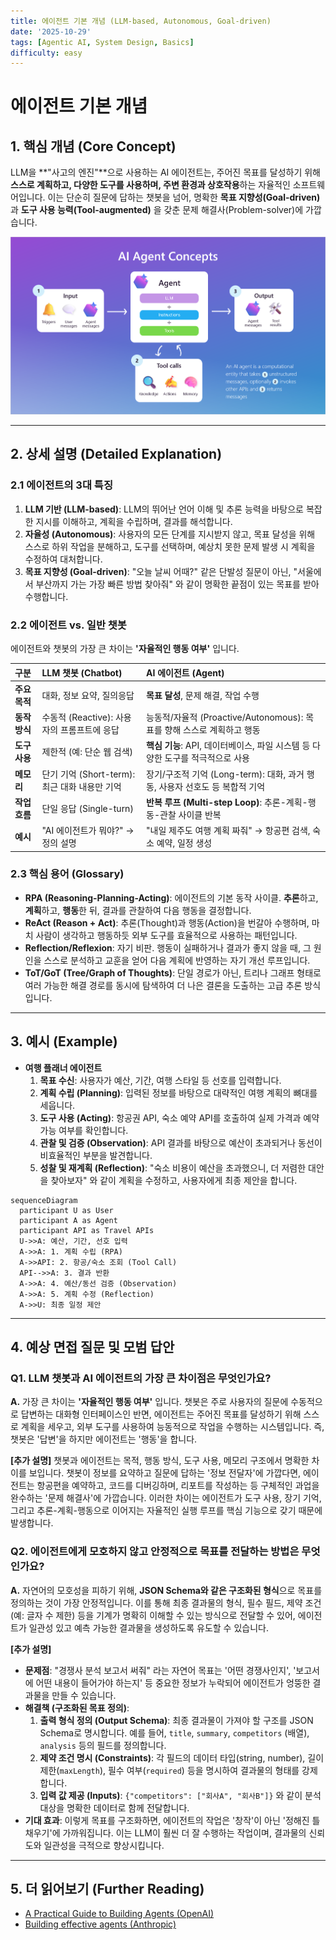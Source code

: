 ```yaml
---
title: 에이전트 기본 개념 (LLM-based, Autonomous, Goal-driven)
date: '2025-10-29'
tags: [Agentic AI, System Design, Basics]
difficulty: easy
---
```


# 에이전트 기본 개념

## 1. 핵심 개념 (Core Concept)

LLM을 \*\*"사고의 엔진"\*\*으로 사용하는 AI 에이전트는, 주어진 목표를 달성하기 위해 **스스로 계획하고, 다양한 도구를 사용하며, 주변 환경과 상호작용**하는 자율적인 소프트웨어입니다. 이는 단순히 질문에 답하는 챗봇을 넘어, 명확한 **목표 지향성(Goal-driven)** 과 **도구 사용 능력(Tool-augmented)** 을 갖춘 문제 해결사(Problem-solver)에 가깝습니다.

![Agent Components](../../images/agent-components-new.png)

______________________________________________________________________

## 2. 상세 설명 (Detailed Explanation)

### 2.1 에이전트의 3대 특징

1. **LLM 기반 (LLM-based)**: LLM의 뛰어난 언어 이해 및 추론 능력을 바탕으로 복잡한 지시를 이해하고, 계획을 수립하며, 결과를 해석합니다.
1. **자율성 (Autonomous)**: 사용자의 모든 단계를 지시받지 않고, 목표 달성을 위해 스스로 하위 작업을 분해하고, 도구를 선택하며, 예상치 못한 문제 발생 시 계획을 수정하여 대처합니다.
1. **목표 지향성 (Goal-driven)**: "오늘 날씨 어때?" 같은 단발성 질문이 아닌, "서울에서 부산까지 가는 가장 빠른 방법 찾아줘" 와 같이 명확한 끝점이 있는 목표를 받아 수행합니다.

### 2.2 에이전트 vs. 일반 챗봇

에이전트와 챗봇의 가장 큰 차이는 **'자율적인 행동 여부'** 입니다.

| 구분          | LLM 챗봇 (Chatbot)                            | AI 에이전트 (Agent)                                                            |
| :------------ | :-------------------------------------------- | :----------------------------------------------------------------------------- |
| **주요 목적** | 대화, 정보 요약, 질의응답                     | **목표 달성**, 문제 해결, 작업 수행                                            |
| **동작 방식** | 수동적 (Reactive): 사용자의 프롬프트에 응답   | 능동적/자율적 (Proactive/Autonomous): 목표를 향해 스스로 계획하고 행동         |
| **도구 사용** | 제한적 (예: 단순 웹 검색)                     | **핵심 기능**: API, 데이터베이스, 파일 시스템 등 다양한 도구를 적극적으로 사용 |
| **메모리**    | 단기 기억 (Short-term): 최근 대화 내용만 기억 | 장기/구조적 기억 (Long-term): 대화, 과거 행동, 사용자 선호도 등 복합적 기억    |
| **작업 흐름** | 단일 응답 (Single-turn)                       | **반복 루프 (Multi-step Loop)**: 추론-계획-행동-관찰 사이클 반복               |
| **예시**      | "AI 에이전트가 뭐야?" → 정의 설명             | "내일 제주도 여행 계획 짜줘" → 항공편 검색, 숙소 예약, 일정 생성               |

### 2.3 핵심 용어 (Glossary)

- **RPA (Reasoning-Planning-Acting)**: 에이전트의 기본 동작 사이클. **추론**하고, **계획**하고, **행동**한 뒤, 결과를 관찰하여 다음 행동을 결정합니다.
- **ReAct (Reason + Act)**: 추론(Thought)과 행동(Action)을 번갈아 수행하며, 마치 사람이 생각하고 행동하듯 외부 도구를 효율적으로 사용하는 패턴입니다.
- **Reflection/Reflexion**: 자기 비판. 행동이 실패하거나 결과가 좋지 않을 때, 그 원인을 스스로 분석하고 교훈을 얻어 다음 계획에 반영하는 자기 개선 루프입니다.
- **ToT/GoT (Tree/Graph of Thoughts)**: 단일 경로가 아닌, 트리나 그래프 형태로 여러 가능한 해결 경로를 동시에 탐색하여 더 나은 결론을 도출하는 고급 추론 방식입니다.

______________________________________________________________________

## 3. 예시 (Example)

- **여행 플래너 에이전트**
  1. **목표 수신**: 사용자가 예산, 기간, 여행 스타일 등 선호를 입력합니다.
  1. **계획 수립 (Planning)**: 입력된 정보를 바탕으로 대략적인 여행 계획의 뼈대를 세웁니다.
  1. **도구 사용 (Acting)**: 항공권 API, 숙소 예약 API를 호출하여 실제 가격과 예약 가능 여부를 확인합니다.
  1. **관찰 및 검증 (Observation)**: API 결과를 바탕으로 예산이 초과되거나 동선이 비효율적인 부분을 발견합니다.
  1. **성찰 및 재계획 (Reflection)**: "숙소 비용이 예산을 초과했으니, 더 저렴한 대안을 찾아보자" 와 같이 계획을 수정하고, 사용자에게 최종 제안을 합니다.

```mermaid
sequenceDiagram
  participant U as User
  participant A as Agent
  participant API as Travel APIs
  U->>A: 예산, 기간, 선호 입력
  A->>A: 1. 계획 수립 (RPA)
  A->>API: 2. 항공/숙소 조회 (Tool Call)
  API-->>A: 3. 결과 반환
  A->>A: 4. 예산/동선 검증 (Observation)
  A->>A: 5. 계획 수정 (Reflection)
  A->>U: 최종 일정 제안
```

______________________________________________________________________

## 4. 예상 면접 질문 및 모범 답안

### Q1. LLM 챗봇과 AI 에이전트의 가장 큰 차이점은 무엇인가요?

**A.** 가장 큰 차이는 **'자율적인 행동 여부'** 입니다. 챗봇은 주로 사용자의 질문에 수동적으로 답변하는 대화형 인터페이스인 반면, 에이전트는 주어진 목표를 달성하기 위해 스스로 계획을 세우고, 외부 도구를 사용하여 능동적으로 작업을 수행하는 시스템입니다. 즉, 챗봇은 '답변'을 하지만 에이전트는 '행동'을 합니다.

**\[추가 설명\]**
챗봇과 에이전트는 목적, 행동 방식, 도구 사용, 메모리 구조에서 명확한 차이를 보입니다. 챗봇이 정보를 요약하고 질문에 답하는 '정보 전달자'에 가깝다면, 에이전트는 항공편을 예약하고, 코드를 디버깅하며, 리포트를 작성하는 등 구체적인 과업을 완수하는 '문제 해결사'에 가깝습니다. 이러한 차이는 에이전트가 도구 사용, 장기 기억, 그리고 추론-계획-행동으로 이어지는 자율적인 실행 루프를 핵심 기능으로 갖기 때문에 발생합니다.

### Q2. 에이전트에게 모호하지 않고 안정적으로 목표를 전달하는 방법은 무엇인가요?

**A.** 자연어의 모호성을 피하기 위해, **JSON Schema와 같은 구조화된 형식**으로 목표를 정의하는 것이 가장 안정적입니다. 이를 통해 최종 결과물의 형식, 필수 필드, 제약 조건(예: 글자 수 제한) 등을 기계가 명확히 이해할 수 있는 방식으로 전달할 수 있어, 에이전트가 일관성 있고 예측 가능한 결과물을 생성하도록 유도할 수 있습니다.

**\[추가 설명\]**

- **문제점**: "경쟁사 분석 보고서 써줘" 라는 자연어 목표는 '어떤 경쟁사인지', '보고서에 어떤 내용이 들어가야 하는지' 등 중요한 정보가 누락되어 에이전트가 엉뚱한 결과물을 만들 수 있습니다.
- **해결책 (구조화된 목표 정의)**:
  1. **출력 형식 정의 (Output Schema)**: 최종 결과물이 가져야 할 구조를 JSON Schema로 명시합니다. 예를 들어, `title`, `summary`, `competitors` (배열), `analysis` 등의 필드를 정의합니다.
  1. **제약 조건 명시 (Constraints)**: 각 필드의 데이터 타입(string, number), 길이 제한(`maxLength`), 필수 여부(`required`) 등을 명시하여 결과물의 형태를 강제합니다.
  1. **입력 값 제공 (Inputs)**: `{"competitors": ["회사A", "회사B"]}` 와 같이 분석 대상을 명확한 데이터로 함께 전달합니다.
- **기대 효과**: 이렇게 목표를 구조화하면, 에이전트의 작업은 '창작'이 아닌 '정해진 틀 채우기'에 가까워집니다. 이는 LLM이 훨씬 더 잘 수행하는 작업이며, 결과물의 신뢰도와 일관성을 극적으로 향상시킵니다.

______________________________________________________________________

## 5. 더 읽어보기 (Further Reading)

- [A Practical Guide to Building Agents (OpenAI)](/docs/references/openai/a-practical-guide-to-building-agents-3.pdf)
- [Building effective agents (Anthropic)](/docs/references/anthropic/building-effective-agents.md)
